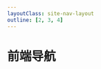 ```yaml
---
layoutClass: site-nav-layout
outline: [2, 3, 4]
---
```


<script setup>
import MNavLinks from './components/SiteNavLinkGroup.vue';
import { NAV_DATA } from './data';
</script>

<style lang="sass" src="./index.scss"></style>

# 前端导航

<MNavLinks 
  v-for="{title, items} in NAV_DATA" 
  :title="title" 
  :items="items"
/>

